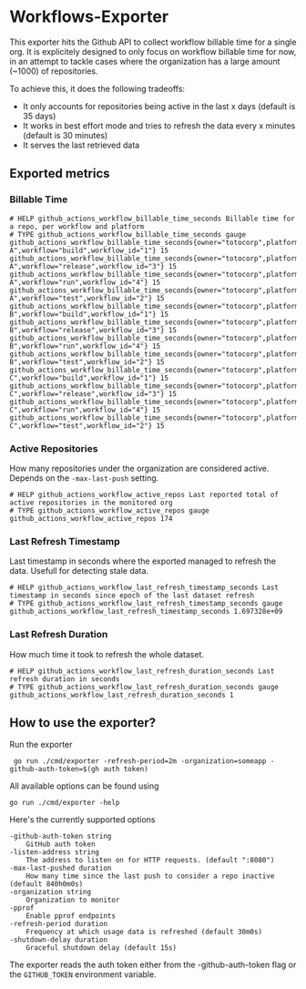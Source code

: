 # Workflows-Exporter

This exporter hits the Github API to collect workflow billable time for a single org.
It is explicitely designed to only focus on workflow billable time for now, in an attempt to tackle cases where the organization has a large amount (~1000) of repositories.

To achieve this, it does the following tradeoffs:

- It only accounts for repositories being active in the last x days (default is 35 days)
- It works in best effort mode and tries to refresh the data every x minutes (default is 30 minutes)
- It serves the last retrieved data

## Exported metrics

### Billable Time

```
# HELP github_actions_workflow_billable_time_seconds Billable time for a repo, per workflow and platform
# TYPE github_actions_workflow_billable_time_seconds gauge
github_actions_workflow_billable_time_seconds{owner="totocorp",platform="UBUNTU",repo="repo-A",workflow="build",workflow_id="1"} 15
github_actions_workflow_billable_time_seconds{owner="totocorp",platform="UBUNTU",repo="repo-A",workflow="release",workflow_id="3"} 15
github_actions_workflow_billable_time_seconds{owner="totocorp",platform="UBUNTU",repo="repo-A",workflow="run",workflow_id="4"} 15
github_actions_workflow_billable_time_seconds{owner="totocorp",platform="UBUNTU",repo="repo-A",workflow="test",workflow_id="2"} 15
github_actions_workflow_billable_time_seconds{owner="totocorp",platform="UBUNTU",repo="repo-B",workflow="build",workflow_id="1"} 15
github_actions_workflow_billable_time_seconds{owner="totocorp",platform="UBUNTU",repo="repo-B",workflow="release",workflow_id="3"} 15
github_actions_workflow_billable_time_seconds{owner="totocorp",platform="UBUNTU",repo="repo-B",workflow="run",workflow_id="4"} 15
github_actions_workflow_billable_time_seconds{owner="totocorp",platform="UBUNTU",repo="repo-B",workflow="test",workflow_id="2"} 15
github_actions_workflow_billable_time_seconds{owner="totocorp",platform="UBUNTU",repo="repo-C",workflow="build",workflow_id="1"} 15
github_actions_workflow_billable_time_seconds{owner="totocorp",platform="UBUNTU",repo="repo-C",workflow="release",workflow_id="3"} 15
github_actions_workflow_billable_time_seconds{owner="totocorp",platform="UBUNTU",repo="repo-C",workflow="run",workflow_id="4"} 15
github_actions_workflow_billable_time_seconds{owner="totocorp",platform="UBUNTU",repo="repo-C",workflow="test",workflow_id="2"} 15
```

### Active Repositories

How many repositories under the organization are considered active. Depends on the `-max-last-push` setting.

```
# HELP github_actions_workflow_active_repos Last reported total of active repositories in the monitored org
# TYPE github_actions_workflow_active_repos gauge
github_actions_workflow_active_repos 174
```

### Last Refresh Timestamp

Last timestamp in seconds where the exported managed to refresh the data. Usefull for detecting stale data.

```
# HELP github_actions_workflow_last_refresh_timestamp_seconds Last timestamp in seconds since epoch of the last dataset refresh
# TYPE github_actions_workflow_last_refresh_timestamp_seconds gauge
github_actions_workflow_last_refresh_timestamp_seconds 1.697328e+09
```

### Last Refresh Duration

How much time it took to refresh the whole dataset.

```
# HELP github_actions_workflow_last_refresh_duration_seconds Last refresh duration in seconds
# TYPE github_actions_workflow_last_refresh_duration_seconds gauge
github_actions_workflow_last_refresh_duration_seconds 1
```


## How to use the exporter?

Run the exporter

```
 go run ./cmd/exporter -refresh-period=2m -organization=someapp -github-auth-token=$(gh auth token)
```

All available options can be found using

```
go run ./cmd/exporter -help
```

Here's the currently supported options

```
-github-auth-token string
    GitHub auth token
-listen-address string
    The address to listen on for HTTP requests. (default ":8080")
-max-last-pushed duration
    How many time since the last push to consider a repo inactive (default 840h0m0s)
-organization string
    Organization to monitor
-pprof
    Enable pprof endpoints
-refresh-period duration
    Frequency at which usage data is refreshed (default 30m0s)
-shutdown-delay duration
    Graceful shutdown delay (default 15s)
```

The exporter reads the auth token either from the -github-auth-token flag or the `GITHUB_TOKEN` environment variable.
